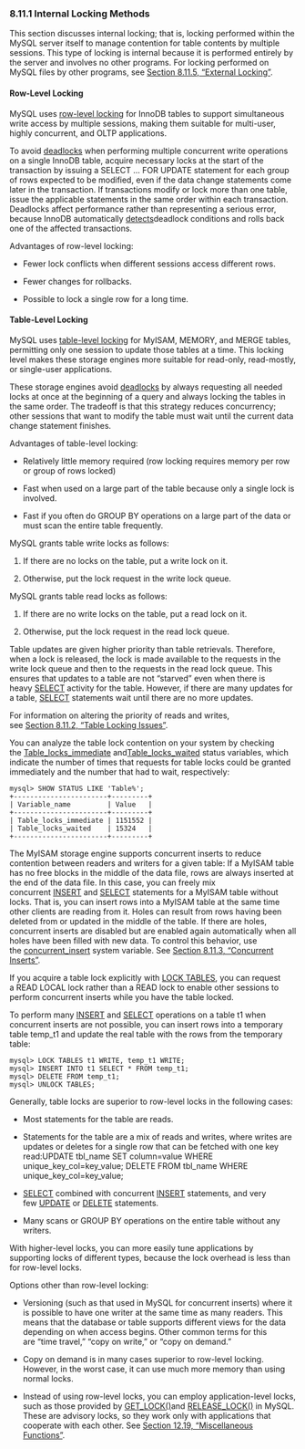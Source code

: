 ### 8.11.1 Internal Locking Methods

This section discusses internal locking; that is, locking performed within the MySQL server itself to manage contention for table contents by multiple sessions. This type of locking is internal because it is performed entirely by the server and involves no other programs. For locking performed on MySQL files by other programs, see [Section 8.11.5, “External Locking”][8].

#### Row-Level Locking

MySQL uses [row-level locking][9] for InnoDB tables to support simultaneous write access by multiple sessions, making them suitable for multi-user, highly concurrent, and OLTP applications.

To avoid [deadlocks][10] when performing multiple concurrent write operations on a single InnoDB table, acquire necessary locks at the start of the transaction by issuing a SELECT ... FOR UPDATE statement for each group of rows expected to be modified, even if the data change statements come later in the transaction. If transactions modify or lock more than one table, issue the applicable statements in the same order within each transaction. Deadlocks affect performance rather than representing a serious error, because InnoDB automatically [detects][11]deadlock conditions and rolls back one of the affected transactions.

Advantages of row-level locking:

*   Fewer lock conflicts when different sessions access different rows.

*   Fewer changes for rollbacks.

*   Possible to lock a single row for a long time.

#### Table-Level Locking

MySQL uses [table-level locking][12] for MyISAM, MEMORY, and MERGE tables, permitting only one session to update those tables at a time. This locking level makes these storage engines more suitable for read-only, read-mostly, or single-user applications.

These storage engines avoid [deadlocks][13] by always requesting all needed locks at once at the beginning of a query and always locking the tables in the same order. The tradeoff is that this strategy reduces concurrency; other sessions that want to modify the table must wait until the current data change statement finishes.

Advantages of table-level locking:

*   Relatively little memory required (row locking requires memory per row or group of rows locked)

*   Fast when used on a large part of the table because only a single lock is involved.

*   Fast if you often do GROUP BY operations on a large part of the data or must scan the entire table frequently.

MySQL grants table write locks as follows:

1.  If there are no locks on the table, put a write lock on it.

2.  Otherwise, put the lock request in the write lock queue.

MySQL grants table read locks as follows:

1.  If there are no write locks on the table, put a read lock on it.

2.  Otherwise, put the lock request in the read lock queue.

Table updates are given higher priority than table retrievals. Therefore, when a lock is released, the lock is made available to the requests in the write lock queue and then to the requests in the read lock queue. This ensures that updates to a table are not “starved” even when there is heavy [SELECT][14] activity for the table. However, if there are many updates for a table, [SELECT][15] statements wait until there are no more updates.

For information on altering the priority of reads and writes, see [Section 8.11.2, “Table Locking Issues”][16].

You can analyze the table lock contention on your system by checking the [Table_locks_immediate][17] and[Table_locks_waited][18] status variables, which indicate the number of times that requests for table locks could be granted immediately and the number that had to wait, respectively:

```
mysql> SHOW STATUS LIKE 'Table%';
+-----------------------+---------+
| Variable_name         | Value   |
+-----------------------+---------+
| Table_locks_immediate | 1151552 |
| Table_locks_waited    | 15324   |
+-----------------------+---------+
```

The MyISAM storage engine supports concurrent inserts to reduce contention between readers and writers for a given table: If a MyISAM table has no free blocks in the middle of the data file, rows are always inserted at the end of the data file. In this case, you can freely mix concurrent [INSERT][19] and [SELECT][20] statements for a MyISAM table without locks. That is, you can insert rows into a MyISAM table at the same time other clients are reading from it. Holes can result from rows having been deleted from or updated in the middle of the table. If there are holes, concurrent inserts are disabled but are enabled again automatically when all holes have been filled with new data. To control this behavior, use the [concurrent_insert][21] system variable. See [Section 8.11.3, “Concurrent Inserts”][22].

If you acquire a table lock explicitly with [LOCK TABLES][23], you can request a READ LOCAL lock rather than a READ lock to enable other sessions to perform concurrent inserts while you have the table locked.

To perform many [INSERT][24] and [SELECT][25] operations on a table t1 when concurrent inserts are not possible, you can insert rows into a temporary table temp_t1 and update the real table with the rows from the temporary table:

```
mysql> LOCK TABLES t1 WRITE, temp_t1 WRITE;
mysql> INSERT INTO t1 SELECT * FROM temp_t1;
mysql> DELETE FROM temp_t1;
mysql> UNLOCK TABLES;
```

Generally, table locks are superior to row-level locks in the following cases:

*   Most statements for the table are reads.

*   Statements for the table are a mix of reads and writes, where writes are updates or deletes for a single row that can be fetched with one key read:UPDATE tbl_name SET column=value WHERE unique_key_col=key_value; DELETE FROM tbl_name WHERE unique_key_col=key_value;

*   [SELECT][1] combined with concurrent [INSERT][2] statements, and very few [UPDATE][3] or [DELETE][4] statements.

*   Many scans or GROUP BY operations on the entire table without any writers.

With higher-level locks, you can more easily tune applications by supporting locks of different types, because the lock overhead is less than for row-level locks.

Options other than row-level locking:

<a></a>

*   Versioning (such as that used in MySQL for concurrent inserts) where it is possible to have one writer at the same time as many readers. This means that the database or table supports different views for the data depending on when access begins. Other common terms for this are “time travel,” “copy on write,” or “copy on demand.”

*   Copy on demand is in many cases superior to row-level locking. However, in the worst case, it can use much more memory than using normal locks.

*   Instead of using row-level locks, you can employ application-level locks, such as those provided by [GET_LOCK()][5]and [RELEASE_LOCK()][6] in MySQL. These are advisory locks, so they work only with applications that cooperate with each other. See [Section 12.19, “Miscellaneous Functions”][7].

[1]:sql-syntax.html#select
[2]:sql-syntax.html#insert
[3]:sql-syntax.html#update
[4]:sql-syntax.html#delete
[5]:functions.html#function_get-lock
[6]:functions.html#function_release-lock
[7]:functions.html#miscellaneous-functions
[8]:optimization.html#external-locking
[9]:glossary.html#glos_row_lock
[10]:glossary.html#glos_deadlock
[11]:glossary.html#glos_deadlock_detection
[12]:glossary.html#glos_table_lock
[13]:glossary.html#glos_deadlock
[14]:sql-syntax.html#select
[15]:sql-syntax.html#select
[16]:optimization.html#table-locking
[17]:server-administration.html#statvar_Table_locks_immediate
[18]:server-administration.html#statvar_Table_locks_waited
[19]:sql-syntax.html#insert
[20]:sql-syntax.html#select
[21]:server-administration.html#sysvar_concurrent_insert
[22]:optimization.html#concurrent-inserts
[23]:sql-syntax.html#lock-tables
[24]:sql-syntax.html#insert
[25]:sql-syntax.html#select